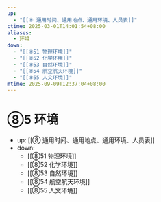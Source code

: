 ```yaml
---
up:
  - "[[⑧ 通用时间、通用地点、通用环境、人员表]]"
ctime: 2025-03-01T14:01:54+08:00
aliases:
  - 环境
down:
  - "[[⑧51 物理环境]]"
  - "[[⑧52 化学环境]]"
  - "[[⑧53 自然环境]]"
  - "[[⑧54 航空航天环境]]"
  - "[[⑧55 人文环境]]"
mtime: 2025-09-09T12:37:04+08:00
---
```


# ⑧5 环境

- up: [[⑧ 通用时间、通用地点、通用环境、人员表]]
- down:	
	- [[⑧51 物理环境]]
	- [[⑧52 化学环境]]
	- [[⑧53 自然环境]]
	- [[⑧54 航空航天环境]]
	- [[⑧55 人文环境]]
	

